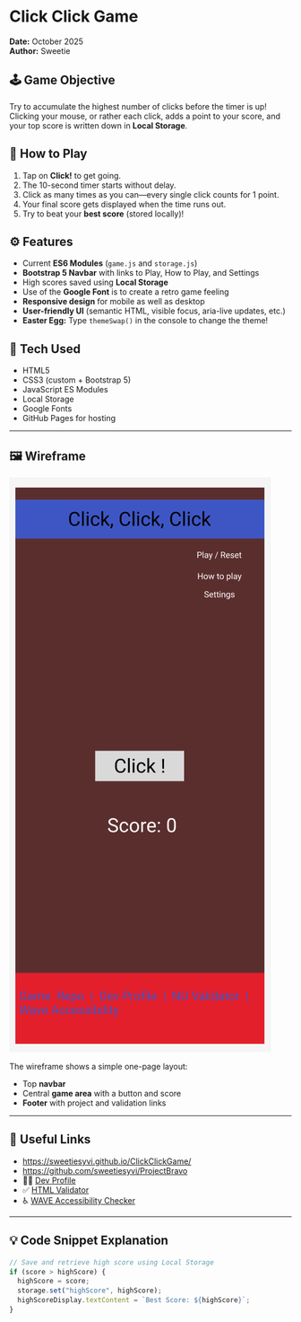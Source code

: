 # Click Click Game
**Date:** October 2025  
**Author:** Sweetie  


## 🕹️ Game Objective
Try to accumulate the highest number of clicks before the timer is up!  
Clicking your mouse, or rather each click, adds a point to your score, and your top score is written down in **Local Storage**.  


## 📜 How to Play
1. Tap on **Click!** to get going.  
2. The 10-second timer starts without delay.  
3. Click as many times as you can—every single click counts for 1 point.  
4. Your final score gets displayed when the time runs out.  
5. Try to beat your **best score** (stored locally)!  

## ⚙️ Features
- Current **ES6 Modules** (`game.js` and `storage.js`)
- **Bootstrap 5 Navbar** with links to Play, How to Play, and Settings
- High scores saved using **Local Storage**
- Use of the **Google Font** is to create a retro game feeling
- **Responsive design** for mobile as well as desktop
- **User-friendly UI** (semantic HTML, visible focus, aria-live updates, etc.)
- **Easter Egg:** Type `themeSwap()` in the console to change the theme!


## 🧩 Tech Used
- HTML5  
- CSS3 (custom + Bootstrap 5)  
- JavaScript ES Modules  
- Local Storage  
- Google Fonts  
- GitHub Pages for hosting  


---

## 🖼️ Wireframe
![Wireframe of Click Click Game](./images/wireframe.png)

The wireframe shows a simple one-page layout:
- Top **navbar**
- Central **game area** with a button and score
- **Footer** with project and validation links

---

## 🔗 Useful Links
- https://sweetiesyvi.github.io/ClickClickGame/
- https://github.com/sweetiesyvi/ProjectBravo
- 👩‍💻 [Dev Profile](https://sweetiesyvi.github.io)
- ✅ [HTML Validator](https://validator.w3.org/nu/?doc=https://sweetiesyvi.github.io/ClickClickGame/)
- ♿ [WAVE Accessibility Checker](https://wave.webaim.org/report#/https://sweetiesyvi.github.io/ClickClickGame/)

---

## 💡 Code Snippet Explanation
```js
// Save and retrieve high score using Local Storage
if (score > highScore) {
  highScore = score;
  storage.set("highScore", highScore);
  highScoreDisplay.textContent = `Best Score: ${highScore}`;
}
